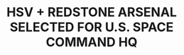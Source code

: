 ---
layout: post
categories: HSV
title: "HSV + REDSTONE ARSENAL SELECTED FOR U.S. SPACE COMMAND HQ"
title_link: "https://www.al.com/news/huntsville/2021/01/us-space-command-headquarters-coming-to-huntsville-alabama-sources.html"
---
